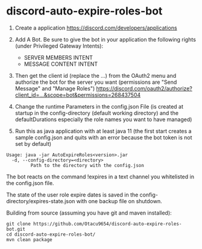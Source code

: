 # discord-auto-expire-roles-bot

1. Create a application https://discord.com/developers/applications

2. Add A Bot. Be sure to give the bot in your application the following rights (under Privileged Gateway Intents):
   - SERVER MEMBERS INTENT
   - MESSAGE CONTENT INTENT

3. Then get the client id (replace the ...) from the OAuth2 menu and authorize the bot for the server you
want (permissions are "Send Message" and "Manage Roles")
https://discord.com/oauth2/authorize?client_id=...&scope=bot&permissions=268437504

4. Change the runtime Parameters in the config.json File (is created at startup in the config-directory (default working directory) and the defaultDurations
especially the role names you want to have managed)

5. Run this as java application with at least java 11 (the first start creates a sample config.json and quits with an error because the bot token is not set by default)

```
Usage: java -jar AutoExpireRoles<version>.jar
  -d, --config-directory=<directory>
         Path to the directory with the config.json
```

The bot reacts on the command !expires in a text channel you whitelisted in the config.json file.

The state of the user role expire dates is saved in the config-directory/expires-state.json with one backup file on shutdown.

Building from source (assuming you have git and maven installed):
```
git clone https://github.com/Otacu9654/discord-auto-expire-roles-bot.git
cd discord-auto-expire-roles-bot/
mvn clean package
```
